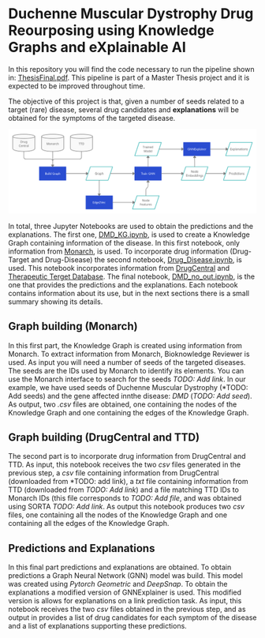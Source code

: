 # Duchenne Muscular Dystrophy Drug Reourposing using Knowledge Graphs and eXplainable AI

In this repository you will find the code necessary to run the pipeline shown in: [ThesisFinal.pdf](ThesisFinal.pdf). This pipeline is part of a Master Thesis project and it is expected to be improved throughout time. 

The objective of this project is that, given a number of seeds related to a target (rare) disease, several drug candidates and **explanations** will be obtained for the symptoms of the targeted disease.

![](Pipeline.png)

In total, three Jupyter Notebooks are used to obtain the predictions and the explanations. The first one, [DMD_KG.ipynb](DMD_KG/DMD_KG.ipynb), is used to create a Knowledge Graph containing information of the disease. In this first notebook, only information from [Monarch](https://monarchinitiative.org/), is used. To incorporate drug information (Drug-Target and Drug-Disease) the second notebook, [Drug_Disease.ipynb](Drug_Disease.ipynb), is used. This notebook incorporates information from [DrugCentral](https://drugcentral.org/) and [Therapeutic Terget Database](http://db.idrblab.net/ttd/). The final notebook, [DMD_no_out.ipynb](DMD_no_out.ipynb), is the one that provides the predictions and the explanations. Each notebook contains information about its use, but in the next sections there is a small summary showing its details.

## Graph building (Monarch)

In this first part, the Knowledge Graph is created using information from Monarch. To extract information from Monarch, Bioknowledge Reviewer is used. As input you will need a number of seeds of the targeted diseases. The seeds are the IDs used by Monarch to identify its elements. You can use the Monarch interface to search for the seeds *TODO: Add link*. In our example, we have used seeds of Duchenne Muscular Dystrophy (*TODO: Add seeds) and the gene affected innthe disease: *DMD* (*TODO: Add seed*). As output, two *.csv* files are obtained, one containing the nodes of the Knowledge Graph and one containing the edges of the Knowledge Graph. 

## Graph building (DrugCentral and TTD)

The second part is to incorporate drug information from DrugCentral and TTD. As input, this notebook receives the two *csv* files generated in the previous step, a *csv* file containing information from DrugCentral (downloaded from *TODO: add link), a *txt* file containing information from TTD (downloaded from *TODO: Add link*) and a file matching TTD IDs to Monarch IDs (this file corresponds to *TODO: Add file*, and was obtained using SORTA *TODO: Add link*. As output this notebook produces two *csv* files, one containing all the nodes of the Knowledge Graph and one containing all the edges of the Knowledge Graph.

## Predictions and Explanations

In this final part predictions and explanations are obtained. To obtain predictions a Graph Neural Network (GNN) model was build. This model was created using *Pytorch Geometric* and *DeepSnap*. To obtain the explanations a modified version of GNNExplainer is used. This modified version is allows for explanations on a link prediction task. As input, this notebook receives the two *csv* files obtained in the previous step, and as output in provides a list of drug candidates for each symptom of the disease and a list of explanations supporting these predictions. 
